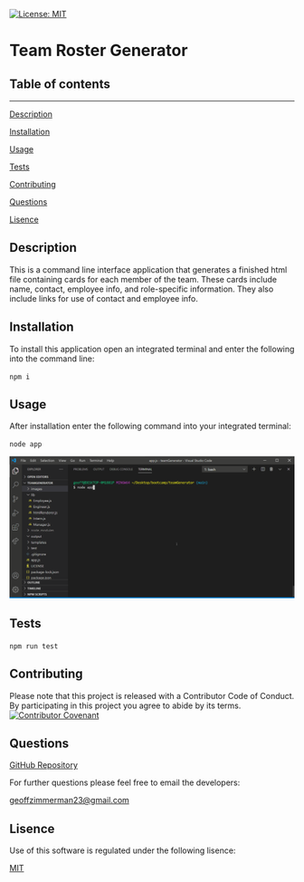 [![License: MIT](https://img.shields.io/badge/License-MIT-yellow.svg)](https://opensource.org/licenses/MIT)
  # Team Roster Generator
  ## Table of contents
  ---
  [Description](#description)

  [Installation](#installation)

  [Usage](#usage)

  [Tests](#tests)

  [Contributing](#contributing)

  [Questions](#questions)

  [Lisence](#lisence)

  ## Description
  This is a command line interface application that generates a finished html file containing cards for each member of the team. These cards include name, contact, employee info, and role-specific information. They also include links for use of contact and employee info.
  ## Installation
  To install this application open an integrated terminal and enter the following into the command line:

  `npm i`
  ## Usage
  After installation enter the following command into your integrated terminal:

  `node app`

  ![Usage Video](images/usage_video.gif)
  ## Tests
  `npm run test`
  ## Contributing
  Please note that this project is released with a Contributor Code of Conduct. By participating in this project you agree to abide by its terms.
  [![Contributor Covenant](https://img.shields.io/badge/Contributor%20Covenant-v2.0%20adopted-ff69b4.svg)](code_of_conduct.md)
  ## Questions
  [GitHub Repository](https://github.com/geoff7709/teamGenerator)

  For further questions please feel free to email the developers:

  geoffzimmerman23@gmail.com
  ## Lisence
  Use of this software is regulated under the following lisence:

  [MIT](https://opensource.org/licenses/MIT)

  




